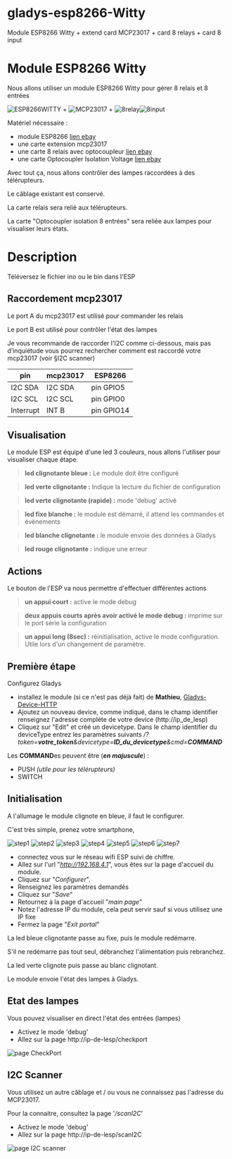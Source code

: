 # gladys-esp8266-Witty
Module ESP8266 Witty + extend card MCP23017 + card 8 relays + card 8 input
# Module ESP8266 Witty
Nous allons utiliser un module ESP8266 Witty pour gérer 8 relais et 8 entrées

![ESP8266WITTY](https://github.com/zzuutt/gladys-esp8266-Witty/blob/master/images/ESP8266-Witty.jpg) + ![MCP23017](https://github.com/zzuutt/gladys-esp8266-Witty/blob/master/images/mcp23017.jpg) + ![8relay](https://github.com/zzuutt/gladys-esp8266-Witty/blob/master/images/8relay.jpg)![8input](https://github.com/zzuutt/gladys-esp8266-Witty/blob/master/images/8input.jpg)

Matériel nécessaire :
- module ESP8266 [lien ebay](https://www.ebay.fr/itm/ESP8266-Serial-WIFI-Witty-Cloud-Development-Board-ESP-12F-Module-MINI-Nodemcu/264039039222?_trkparms=aid=111001&algo=REC.SEED&ao=1&asc=20160908105057&meid=7912a8f239d74abcb7126c140473364d&pid=100675&rk=6&rkt=15&sd=173503702813&itm=264039039222&_trksid=p2481888.c100675.m4236&_trkparms=pageci:8df836f6-4f16-11e9-aa46-74dbd1802d22%7Cparentrq:b59144011690ad794a1eef74fff9554d%7Ciid:1)
- une carte extension mcp23017
- une carte 8 relais avec optocoupleur [lien ebay](https://www.ebay.fr/itm/1-2-4-8-16-12V-Channel-Relay-Module-With-optocoupler-For-PIC-AVR-DSP-ARM-Arduino/173604730014?var=472283979123&_trkparms=aid=222007&algo=SIM.MBE&ao=2&asc=20170831090034&meid=e1b7924e5ee348e0948b592fde06df41&pid=100005&rk=1&rkt=9&sd=391975892322&itm=472283979123&_trksid=p2047675.c100005.m1851) 
- une carte Optocoupler Isolation Voltage [lien ebay](https://www.ebay.fr/itm/Optocoupler-Isolation-Voltage-Test-Board-8-Channel-AC-220V-MCU-TTL-for-PLC/263162567047?_trkparms=aid=111001&algo=REC.SEED&ao=1&asc=20160908105057&meid=7912a8f239d74abcb7126c140473364d&pid=100675&rk=4&rkt=15&sd=173503702813&itm=263162567047&_trksid=p2481888.c100675.m4236&_trkparms=pageci:8df836f6-4f16-11e9-aa46-74dbd1802d22%7Cparentrq:b59144011690ad794a1eef74fff9554d%7Ciid:1)

Avec tout ça, nous allons contrôler des lampes raccordées à des télérupteurs. 

Le câblage existant est conservé. 

La carte relais sera relié aux télérupteurs.

La carte "Optocoupler isolation 8 entrées" sera reliée aux lampes pour visualiser leurs états.

# Description

Téléversez le fichier ino ou le bin dans l'ESP

## Raccordement mcp23017

Le port A du mcp23017 est utilisé pour commander les relais

Le port B est utilisé pour contrôler l'état des lampes

Je vous recommande de raccorder l'I2C comme ci-dessous, mais pas d’inquiétude vous pourrez rechercher comment est raccordé votre mcp23017 (voir §I2C scanner) 

| pin |      mcp23017      |     ESP8266
|-----|--------------------|--------------------
|I2C SDA | I2C SDA | pin GPIO5
|I2C SCL | I2C SCL | pin GPIO0
|Interrupt | INT B | pin GPIO14

## Visualisation 
Le module ESP est équipé d'une led 3 couleurs, nous allons l'utiliser pour visualiser chaque étape.
> **led clignotante bleue :**
> Le module doit être configuré

 > **led verte clignotante :**
 >Indique la lecture du fichier de configuration

>**led verte clignotante (rapide) :**
>mode 'debug' activé

>**led fixe blanche :**
>le module est démarré, il attend les commandes et évènements

> **led blanche clignotante :**
> le module envoie des données à Gladys

> **led rouge clignotante :**
> indique une erreur
 
## Actions
Le bouton de l'ESP va nous permettre d'effectuer différentes actions
> **un appui court :**
> active le mode debug

> **deux appuis courts après avoir activé le mode debug :**
> imprime sur le port série la configuration

> **un appui long (8sec) :**
> réinitialisation, active le mode configuration. Utile lors d'un changement de paramètre.

## Première étape
Configurez Gladys
* installez le module (si ce n'est pas déjà fait) de **Mathieu**, [Gladys-Device-HTTP](https://github.com/MathieuAndrade/Gladys-Device-HTTP)
* Ajoutez un nouveau device, comme indiqué, dans le champ identifier renseignez l'adresse complète de votre device (http://ip_de_lesp)
* Cliquez sur "Edit" et créé un devicetype. Dans le champ identifier du deviceType entrez les paramètres suivants */?token=**votre_token**&devicetype=**ID_du_devicetype**&cmd=**COMMAND***

Les **COMMAND**es peuvent être (***en majuscule***) :

* PUSH   *(utile pour les télérupteurs)*
* SWITCH

## Initialisation
A l'allumage le module clignote en bleue, il faut le configurer.

C'est très simple, prenez votre smartphone, 

![step1](https://github.com/zzuutt/gladys-esp8266-Witty/blob/master/images/step1.jpg)
![step2](https://github.com/zzuutt/gladys-esp8266-Witty/blob/master/images/step2.jpg)
![step3](https://github.com/zzuutt/gladys-esp8266-Witty/blob/master/images/step3.jpg)
![step4](https://github.com/zzuutt/gladys-esp8266-Witty/blob/master/images/step4-1.jpg)
![step5](https://github.com/zzuutt/gladys-esp8266-Witty/blob/master/images/step5.jpg)
![step6](https://github.com/zzuutt/gladys-esp8266-Witty/blob/master/images/step6.jpg)
![step7](https://github.com/zzuutt/gladys-esp8266-Witty/blob/master/images/step8.jpg)

* connectez vous sur le réseau wifi ESP suivi de chiffre.
* Allez sur l'url "*http://192.168.4.1*", vous êtes sur la page d'accueil du module.
* Cliquez sur "*Configurer*".
* Renseignez les paramètres demandés
* Cliquez sur "*Save*"
* Retournez à la page d'accueil "*main page*"
* Notez l'adresse IP du module, cela peut servir sauf si vous utilisez une IP fixe
* Fermez la page "*Exit portal*"

La led bleue clignotante passe au fixe, puis le module redémarre.

S'il ne redémarre pas tout seul, débranchez l'alimentation puis rebranchez.

La led verte clignote puis passe au blanc clignotant. 

Le module envoie l'état des lampes à Gladys.


## Etat des lampes
Vous pouvez visualiser en direct l'état des entrées (lampes)

- Activez le mode 'debug'
- Allez sur la page http://ip-de-lesp/checkport

![page CheckPort](https://github.com/zzuutt/gladys-esp8266-Witty/blob/master/images/checkport.jpg)

## I2C Scanner
Vous utilisez un autre câblage et / ou vous ne connaissez pas l'adresse du MCP23017.

Pour la connaitre, consultez la page '*/scanI2C*'

- Activez le mode 'debug' 
- Allez sur la page http://ip-de-lesp/scanI2C

![page I2C scanner](https://github.com/zzuutt/gladys-esp8266-Witty/blob/master/images/I2C-scanner.jpg)
